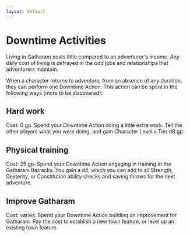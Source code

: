 ```yaml
---
layout: default
---
```

# Downtime Activities

Living in  Gatharam costs little compared to an adventurer's income. Any daily cost of living is defrayed in the odd jobs and relationships that adventurers maintain.

When a character returns to adventure, from an absence of any duration, they can perform one Downtime Action. This action can be spent in the following ways (more to be discovered):

## Hard work
Cost: 0 gp. Spend your Downtime Action doing a little extra work. Tell the other players what you were doing, and gain Character Level x Tier d8 gp.

## Physical  training
Cost: 25 gp. Spend your Downtime Action engaging in training at the Gatharam Barracks. You gain a d4, which you can add to all Strength, Dexterity, or Constitution ability checks and saving throws for the next adventure.

## Improve Gatharam
Cost: varies. Spend your Downtime Action building an improvement for Gatharam. Pay the cost to establish a new town feature, or level up an existing town feature.
